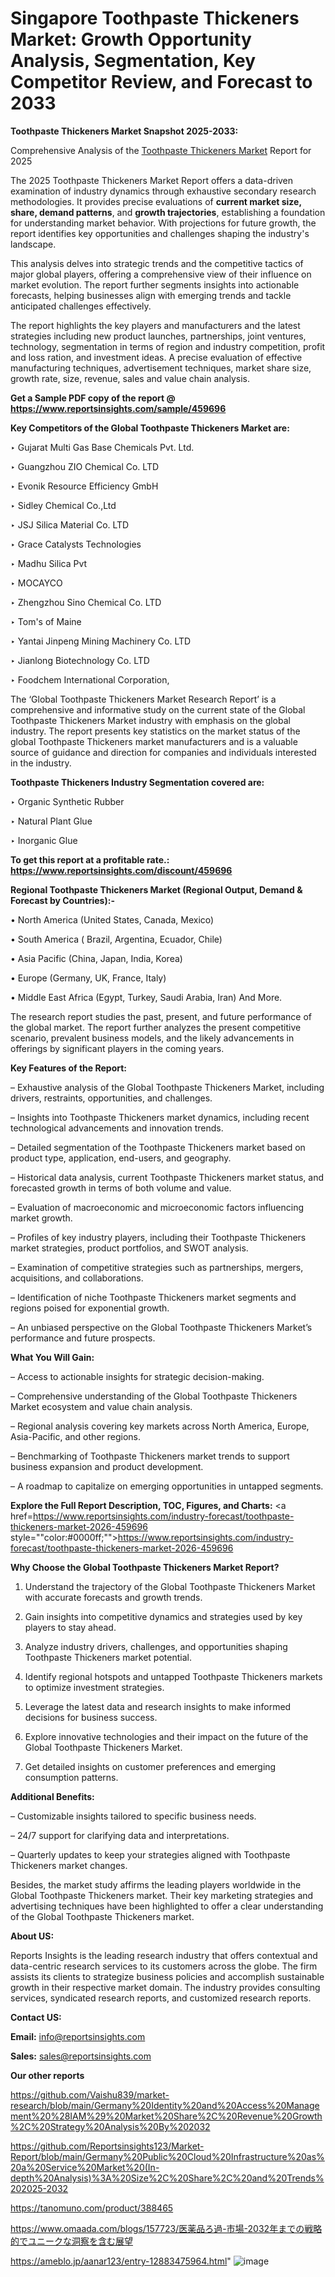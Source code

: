 # Singapore Toothpaste Thickeners Market: Growth Opportunity Analysis, Segmentation, Key Competitor Review, and Forecast to 2033

<strong>Toothpaste Thickeners Market Snapshot 2025-2033:</strong>

Comprehensive Analysis of the <a href=https://www.reportsinsights.com/sample/459696>Toothpaste Thickeners Market</a> Report for 2025

The 2025 Toothpaste Thickeners Market Report offers a data-driven examination of industry dynamics through exhaustive secondary research methodologies. It provides precise evaluations of <strong>current market size, share, demand patterns</strong>, and <strong>growth trajectories</strong>, establishing a foundation for understanding market behavior. With projections for future growth, the report identifies key opportunities and challenges shaping the industry's landscape.

This analysis delves into strategic trends and the competitive tactics of major global players, offering a comprehensive view of their influence on market evolution. The report further segments insights into actionable forecasts, helping businesses align with emerging trends and tackle anticipated challenges effectively.

The report highlights the key players and manufacturers and the latest strategies including new product launches, partnerships, joint ventures, technology, segmentation in terms of region and industry competition, profit and loss ration, and investment ideas. A precise evaluation of effective manufacturing techniques, advertisement techniques, market share size, growth rate, size, revenue, sales and value chain analysis.

<strong>Get a Sample PDF copy of the report @ <a href=https://www.reportsinsights.com/sample/459696 style=color:#0000ff;>https://www.reportsinsights.com/sample/459696</a></strong>

<strong>Key Competitors of the Global Toothpaste Thickeners Market are:</strong>

‣ Gujarat Multi Gas Base Chemicals Pvt. Ltd.

‣ Guangzhou ZIO Chemical Co. LTD

‣ Evonik Resource Efficiency GmbH

‣ Sidley Chemical Co.,Ltd

‣ JSJ Silica Material Co. LTD

‣ Grace Catalysts Technologies

‣ Madhu Silica Pvt

‣ MOCAYCO

‣ Zhengzhou Sino Chemical Co. LTD

‣ Tom's of Maine

‣ Yantai Jinpeng Mining Machinery Co. LTD

‣ Jianlong Biotechnology Co. LTD

‣ Foodchem International Corporation,

The ‘Global Toothpaste Thickeners Market Research Report’ is a comprehensive and informative study on the current state of the Global Toothpaste Thickeners Market industry with emphasis on the global industry. The report presents key statistics on the market status of the global Toothpaste Thickeners market manufacturers and is a valuable source of guidance and direction for companies and individuals interested in the industry.

<strong>Toothpaste Thickeners Industry Segmentation covered are:</strong>

‣ Organic Synthetic Rubber

‣ Natural Plant Glue

‣ Inorganic Glue

<strong>To get this report at a profitable rate.: <a href=https://www.reportsinsights.com/discount/459696 style=color:#0000ff;>https://www.reportsinsights.com/discount/459696</a></strong>

<strong>Regional Toothpaste Thickeners Market (Regional Output, Demand &amp; Forecast by Countries):-</strong>

• North America (United States, Canada, Mexico)

• South America ( Brazil, Argentina, Ecuador, Chile)

• Asia Pacific (China, Japan, India, Korea)

• Europe (Germany, UK, France, Italy)

• Middle East Africa (Egypt, Turkey, Saudi Arabia, Iran) And More.

The research report studies the past, present, and future performance of the global market. The report further analyzes the present competitive scenario, prevalent business models, and the likely advancements in offerings by significant players in the coming years.

<strong>Key Features of the Report:</strong>

– Exhaustive analysis of the Global Toothpaste Thickeners Market, including drivers, restraints, opportunities, and challenges.

– Insights into Toothpaste Thickeners market dynamics, including recent technological advancements and innovation trends.

– Detailed segmentation of the Toothpaste Thickeners market based on product type, application, end-users, and geography.

– Historical data analysis, current Toothpaste Thickeners market status, and forecasted growth in terms of both volume and value.

– Evaluation of macroeconomic and microeconomic factors influencing market growth.

– Profiles of key industry players, including their Toothpaste Thickeners market strategies, product portfolios, and SWOT analysis.

– Examination of competitive strategies such as partnerships, mergers, acquisitions, and collaborations.

– Identification of niche Toothpaste Thickeners market segments and regions poised for exponential growth.

– An unbiased perspective on the Global Toothpaste Thickeners Market’s performance and future prospects.

<strong>What You Will Gain:</strong>

– Access to actionable insights for strategic decision-making.

– Comprehensive understanding of the Global Toothpaste Thickeners Market ecosystem and value chain analysis.

– Regional analysis covering key markets across North America, Europe, Asia-Pacific, and other regions.

– Benchmarking of Toothpaste Thickeners market trends to support business expansion and product development.

– A roadmap to capitalize on emerging opportunities in untapped segments.

<strong>Explore the Full Report Description, TOC, Figures, and Charts:</strong>
<a href=https://www.reportsinsights.com/industry-forecast/toothpaste-thickeners-market-2026-459696 style=""color:#0000ff;"">https://www.reportsinsights.com/industry-forecast/toothpaste-thickeners-market-2026-459696</a>

<strong>Why Choose the Global Toothpaste Thickeners Market Report?</strong>

1. Understand the trajectory of the Global Toothpaste Thickeners Market with accurate forecasts and growth trends.

2. Gain insights into competitive dynamics and strategies used by key players to stay ahead.

3. Analyze industry drivers, challenges, and opportunities shaping Toothpaste Thickeners market potential.

4. Identify regional hotspots and untapped Toothpaste Thickeners markets to optimize investment strategies.

5. Leverage the latest data and research insights to make informed decisions for business success.

6. Explore innovative technologies and their impact on the future of the Global Toothpaste Thickeners Market.

7. Get detailed insights on customer preferences and emerging consumption patterns.

<strong>Additional Benefits:</strong>

– Customizable insights tailored to specific business needs.

– 24/7 support for clarifying data and interpretations.

– Quarterly updates to keep your strategies aligned with Toothpaste Thickeners market changes.

Besides, the market study affirms the leading players worldwide in the Global Toothpaste Thickeners market. Their key marketing strategies and advertising techniques have been highlighted to offer a clear understanding of the Global Toothpaste Thickeners market.

<strong><strong>About US</strong>:</strong>

Reports Insights is the leading research industry that offers contextual and data-centric research services to its customers across the globe. The firm assists its clients to strategize business policies and accomplish sustainable growth in their respective market domain. The industry provides consulting services, syndicated research reports, and customized research reports.

<strong>Contact US:</strong>

<p class=><b>Email:</b> <a href=mailto:info@reportsinsights.com>info@reportsinsights.com</a></p>
<p class=><b>Sales:</b> <a href=mailto:sales@reportsinsights.com>sales@reportsinsights.com</a></p>

<strong>Our other reports</strong>

<a href=https://github.com/Vaishu839/market-research/blob/main/Germany%20Identity%20and%20Access%20Management%20%28IAM%29%20Market%20Share%2C%20Revenue%20Growth%2C%20Strategy%20Analysis%20By%202032>https://github.com/Vaishu839/market-research/blob/main/Germany%20Identity%20and%20Access%20Management%20%28IAM%29%20Market%20Share%2C%20Revenue%20Growth%2C%20Strategy%20Analysis%20By%202032</a>

<a href=https://github.com/Reportsinsights123/Market-Report/blob/main/Germany%20Public%20Cloud%20Infrastructure%20as%20a%20Service%20Market%20(In-depth%20Analysis)%3A%20Size%2C%20Share%2C%20and%20Trends%202025-2032>https://github.com/Reportsinsights123/Market-Report/blob/main/Germany%20Public%20Cloud%20Infrastructure%20as%20a%20Service%20Market%20(In-depth%20Analysis)%3A%20Size%2C%20Share%2C%20and%20Trends%202025-2032</a>

<a href=https://tanomuno.com/product/388465>https://tanomuno.com/product/388465</a>

<a href=https://www.omaada.com/blogs/157723/医薬品ろ過-市場-2032年までの戦略的でユニークな洞察を含む展望>https://www.omaada.com/blogs/157723/医薬品ろ過-市場-2032年までの戦略的でユニークな洞察を含む展望</a>

<a href=https://ameblo.jp/aanar123/entry-12883475964.html>https://ameblo.jp/aanar123/entry-12883475964.html</a>"
![image](https://github.com/user-attachments/assets/707b6ea5-ee68-4e4e-b36f-3a2e2277fb51)
